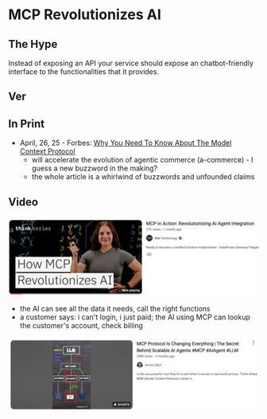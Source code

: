 # MCP Revolutionizes AI


## The Hype

Instead of exposing an API your service should expose an chatbot-friendly interface to the functionalities that it provides. 

## Ver

## In Print

- April, 26, 25 - Forbes: [Why You Need To Know About The Model Context Protocol](https://www.forbes.com/sites/davidbirch/2025/04/26/why-you-need-to-know-about-the-model-context-protocol/)
	- will accelerate the evolution of agentic commerce (a-commerce) - I guess a new buzzword in the making? 
	- the whole article is a whirlwind of buzzwords and unfounded claims


## Video
[![](assets/mcp-revolutionizes-ai.png)](https://www.youtube.com/watch?v=l93LrDpIJGY&t=6s&ab_channel=IBMTechnology)
- the AI can see all the data it needs, call the right functions
- a customer says: i can't login, i just paid; the AI using MCP can lookup the customer's account, check billing

![](assets/mcp-is-changing-everything.png)

